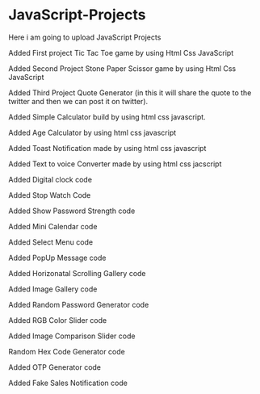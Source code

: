 # JavaScript-Projects
Here i am going to upload JavaScript Projects

Added First project Tic Tac Toe game by using Html Css JavaScript

Added Second Project Stone Paper Scissor game by using Html Css JavaScript

Added Third Project Quote Generator (in this it will share the quote to the twitter and then we can post it on twitter).

Added Simple Calculator build by using html css javascript.

Added Age Calculator by using html css javascript

Added Toast Notification made by using html css javascript

Added Text to voice Converter made by using html css jacscript

Added Digital clock code 

Added Stop Watch Code

Added Show Password Strength code

Added Mini Calendar code

Added Select Menu code

Added PopUp Message code

Added Horizonatal Scrolling Gallery code

Added Image Gallery code

Added Random Password Generator code

Added RGB Color Slider code 

Added Image Comparison Slider code

Random Hex Code Generator code

Added OTP Generator  code

Added Fake Sales Notification code

